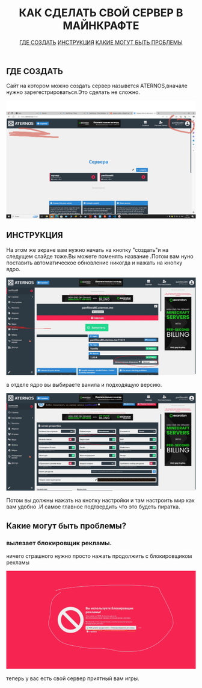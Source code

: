 <!DOCTYPE html>
<html lang="en">
<head>
    <meta charset="UTF-8">
    <title>как создать сервер в МАЙНКРАФТЕ</title>
    <meta name="viewport" content="width=device-width, initial-scale=1.0">
    <link rel="stylesheet" href="sigma.css">
</head>
<body>
    <header>
        <h1>КАК СДЕЛАТЬ СВОЙ СЕРВЕР В МАЙНКРАФТЕ</h1>
        <a href="#inst1">ГДЕ СОЗДАТЬ</a>
        <a href="#inst">ИНСТРУКЦИЯ</a>
        <a href="#inst2">КАКИЕ МОГУТ БЫТЬ ПРОБЛЕМЫ</a>
    </header>
    <main>
        <div>
        <h2 id="inst1">ГДЕ СОЗДАТЬ</h2>
        <p>Сайт на котором можно создать сервер назывется ATERNOS,вначале нужно зарегестрироваться.Это сделать не сложно.
        </p>
        <div>
            <img class="mini" src="login.png">
            <h2 id="inst">ИНСТРУКЦИЯ</h2>
            <p>На этом же экране вам нужно начать на кнопку "создать"и на следущем слайде тоже.Вы можете поменять название .Потом вам нуно поставить автоматическое обновление никогда и нажать на кнопку ядро.</p>
            <img class="minik" src="punkt2.jpeg">
            <p>в отделе ядро вы выбираете ванила и подходящую версию.</p>
            <img class="minik" src="punkt3.jpeg">
            <p>Потом вы должны нажать на кнопку настройки и там настроить мир как вам удобно .И самое главное подтвердить что это будеть пиратка.</p>
            <h2 id="inst2">Какие могут быть проблемы?</h2>
            <h3>вылезает блокировщик рекламы.</h3>
            <p>ничего страшного нужно просто нажать продолжить с блокировщиком рекламы</p>
            <img class="minik" src="punkt4.jpeg">
        </div>
    </main>
    <footer>
        <p class="whi">теперь у вас есть свой сервер приятный вам игры.</p>
    </footer>
</body>
</html>
